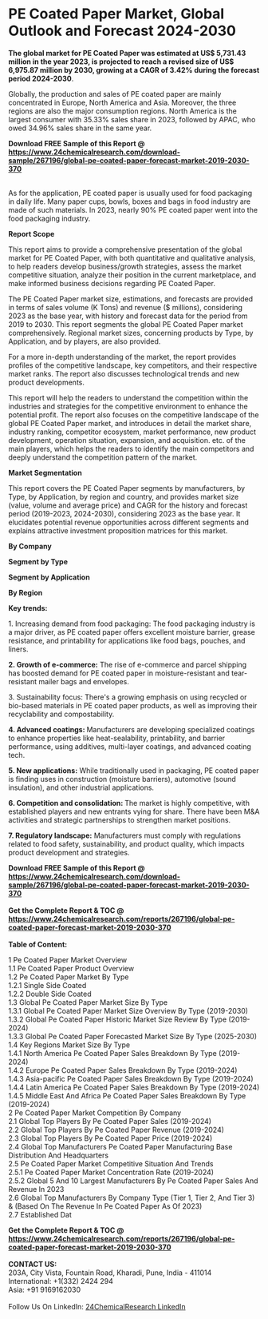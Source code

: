 <h1>PE Coated Paper Market, Global Outlook and Forecast 2024-2030</h1><p><strong>The global market for PE Coated Paper was estimated at US$ 5,731.43 million in the year 2023, is projected to reach a revised size of US$ 6,975.87 million by 2030, growing at a CAGR of 3.42% during the forecast period 2024-2030</strong>.</p><p>
</p><p>
Globally, the production and sales of PE coated paper are mainly concentrated in Europe, North America and Asia. Moreover, the three regions are also the major consumption regions. North America is the largest consumer with 35.33% sales share in 2023, followed by APAC, who owed 34.96% sales share in the same year.</p><div><b>Download FREE Sample of this Report @ 
            <a href="https://www.24chemicalresearch.com/download-sample/267196/global-pe-coated-paper-forecast-market-2019-2030-370">
            https://www.24chemicalresearch.com/download-sample/267196/global-pe-coated-paper-forecast-market-2019-2030-370</a></b></div><br><p>
</p><p>
As for the application, PE coated paper is usually used for food packaging in daily life. Many paper cups, bowls, boxes and bags in food industry are made of such materials. In 2023, nearly 90% PE coated paper went into the food packaging industry.</p><p>
</p><p>
<strong>Report Scope</strong></p><p>
</p><p>
This report aims to provide a comprehensive presentation of the global market for PE Coated Paper, with both quantitative and qualitative analysis, to help readers develop business/growth strategies, assess the market competitive situation, analyze their position in the current marketplace, and make informed business decisions regarding PE Coated Paper.</p><p>
</p><p>
The PE Coated Paper market size, estimations, and forecasts are provided in terms of sales volume (K Tons) and revenue ($ millions), considering 2023 as the base year, with history and forecast data for the period from 2019 to 2030. This report segments the global PE Coated Paper market comprehensively. Regional market sizes, concerning products by Type, by Application, and by players, are also provided.</p><p>
</p><p>
For a more in-depth understanding of the market, the report provides profiles of the competitive landscape, key competitors, and their respective market ranks. The report also discusses technological trends and new product developments.</p><p>
</p><p>
This report will help the readers to understand the competition within the industries and strategies for the competitive environment to enhance the potential profit. The report also focuses on the competitive landscape of the global PE Coated Paper market, and introduces in detail the market share, industry ranking, competitor ecosystem, market performance, new product development, operation situation, expansion, and acquisition. etc. of the main players, which helps the readers to identify the main competitors and deeply understand the competition pattern of the market.</p><p>
</p><p>
<strong>Market Segmentation</strong></p><p>
</p><p>
This report covers the PE Coated Paper segments by manufacturers, by Type, by Application, by region and country, and provides market size (value, volume and average price) and CAGR for the history and forecast period (2019-2023, 2024-2030), considering 2023 as the base year. It elucidates potential revenue opportunities across different segments and explains attractive investment proposition matrices for this market.</p><p>
</p><p>
<strong>By Company</strong></p><p>
</p><p>
<strong>Segment by Type</strong></p><p>
</p><p>
<strong>Segment by Application</strong></p><p>
</p><p>
<strong>By Region</strong></p><p>
</p><p>
</p><p>
<strong>Key trends:</strong></p><p>
1. Increasing demand from food packaging: The food packaging industry is a major driver, as PE coated paper offers excellent moisture barrier, grease resistance, and printability for applications like food bags, pouches, and liners.</p><p>
<strong>2. Growth of e-commerce:</strong> The rise of e-commerce and parcel shipping has boosted demand for PE coated paper in moisture-resistant and tear-resistant mailer bags and envelopes.</p><p>
3. Sustainability focus: There's a growing emphasis on using recycled or bio-based materials in PE coated paper products, as well as improving their recyclability and compostability.</p><p>
<strong>4. Advanced coatings: </strong>Manufacturers are developing specialized coatings to enhance properties like heat-sealability, printability, and barrier performance, using additives, multi-layer coatings, and advanced coating tech.</p><p>
<strong>5. New applications:</strong> While traditionally used in packaging, PE coated paper is finding uses in construction (moisture barriers), automotive (sound insulation), and other industrial applications.</p><p>
<strong>6. Competition and consolidation: </strong>The market is highly competitive, with established players and new entrants vying for share. There have been M&amp;A activities and strategic partnerships to strengthen market positions.</p><p>
<strong>7. Regulatory landscape:</strong> Manufacturers must comply with regulations related to food safety, sustainability, and product quality, which impacts product development and strategies.</p><div><b>Download FREE Sample of this Report @ 
            <a href="https://www.24chemicalresearch.com/download-sample/267196/global-pe-coated-paper-forecast-market-2019-2030-370">
            https://www.24chemicalresearch.com/download-sample/267196/global-pe-coated-paper-forecast-market-2019-2030-370</a></b></div><br><div><b>Get the Complete Report & TOC @ 
            <a href="https://www.24chemicalresearch.com/reports/267196/global-pe-coated-paper-forecast-market-2019-2030-370">
            https://www.24chemicalresearch.com/reports/267196/global-pe-coated-paper-forecast-market-2019-2030-370</a></b></div><br>
            <b>Table of Content:</b><p>1 Pe Coated Paper Market Overview<br />
1.1 Pe Coated Paper Product Overview<br />
1.2 Pe Coated Paper Market By Type<br />
1.2.1 Single Side Coated<br />
1.2.2 Double Side Coated<br />
1.3 Global Pe Coated Paper Market Size By Type<br />
1.3.1 Global Pe Coated Paper Market Size Overview By Type (2019-2030)<br />
1.3.2 Global Pe Coated Paper Historic Market Size Review By Type (2019-2024)<br />
1.3.3 Global Pe Coated Paper Forecasted Market Size By Type (2025-2030)<br />
1.4 Key Regions Market Size By Type<br />
1.4.1 North America Pe Coated Paper Sales Breakdown By Type (2019-2024)<br />
1.4.2 Europe Pe Coated Paper Sales Breakdown By Type (2019-2024)<br />
1.4.3 Asia-pacific Pe Coated Paper Sales Breakdown By Type (2019-2024)<br />
1.4.4 Latin America Pe Coated Paper Sales Breakdown By Type (2019-2024)<br />
1.4.5 Middle East And Africa Pe Coated Paper Sales Breakdown By Type (2019-2024)<br />
2 Pe Coated Paper Market Competition By Company<br />
2.1 Global Top Players By Pe Coated Paper Sales (2019-2024)<br />
2.2 Global Top Players By Pe Coated Paper Revenue (2019-2024)<br />
2.3 Global Top Players By Pe Coated Paper Price (2019-2024)<br />
2.4 Global Top Manufacturers Pe Coated Paper Manufacturing Base Distribution And Headquarters<br />
2.5 Pe Coated Paper Market Competitive Situation And Trends<br />
2.5.1 Pe Coated Paper Market Concentration Rate (2019-2024)<br />
2.5.2 Global 5 And 10 Largest Manufacturers By Pe Coated Paper Sales And Revenue In 2023<br />
2.6 Global Top Manufacturers By Company Type (Tier 1, Tier 2, And Tier 3) & (Based On The Revenue In Pe Coated Paper As Of 2023)<br />
2.7 Established Dat</p><div><b>Get the Complete Report & TOC @ 
            <a href="https://www.24chemicalresearch.com/reports/267196/global-pe-coated-paper-forecast-market-2019-2030-370">
            https://www.24chemicalresearch.com/reports/267196/global-pe-coated-paper-forecast-market-2019-2030-370</a></b></div><br><b>CONTACT US:</b><br>
            203A, City Vista, Fountain Road, Kharadi, Pune, India - 411014<br>
            International: +1(332) 2424 294<br>
            Asia: +91 9169162030 <br><br>
            Follow Us On LinkedIn: <a href="https://www.linkedin.com/company/24chemicalresearch/">24ChemicalResearch LinkedIn</a>